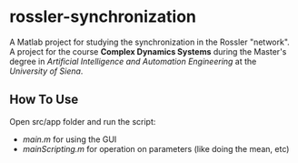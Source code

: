 # rossler-synchronization
A Matlab project for studying the synchronization in the Rossler "network". <br>
A project for the course **Complex Dynamics Systems** during the Master's degree in *Artificial Intelligence and Automation Engineering* at the *University of Siena*.

## How To Use

Open src/app folder and run the script:
- *main.m* for using the GUI
- *mainScripting.m* for operation on parameters (like doing the mean, etc)
